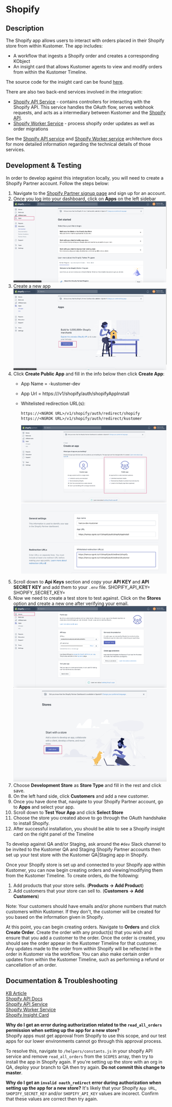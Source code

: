 # Shopify

## Description

The Shopify app allows users to interact with orders placed in their Shopify store from within Kustomer. The app includes:

- A workflow that ingests a Shopify order and creates a corresponding KObject
- An insight card that allows Kustomer agents to view and modify orders from within the Kustomer Timeline.

The source code for the insight card can be found [here](https://github.com/kustomer/card-kustomer-shopify).

There are also two back-end services involved in the integration:

- [Shopify API Service](https://github.com/kustomer/shopify) - contains controllers for interacting with the Shopify API. This service handles the OAuth flow, serves webhook requests, and acts as a intermediary between Kustomer and the [Shopify API](https://shopify.dev/api).
- [Shopify Worker Service](https://github.com/kustomer/shopify-worker) - process shopify order updates as well as order migrations

See the [Shopify API service](https://github.com/kustomer/shopify/blob/master/ARCHITECTURE.md) and [Shopify Worker service](https://github.com/kustomer/shopify/blob/master/ARCHITECTURE.md) architecture docs for more detailed information regarding the technical details of those services.

## Development & Testing

In order to develop against this integration locally, you will need to create a Shopify Partner account. Follow the steps below:

1. Navigate to the [Shopify Partner signup page](https://accounts.shopify.com/signup) and sign up for an account.
1. Once you log into your dashboard, click on **Apps** on the left sidebar
   ![APPS](./docs/click_apps.png)
1. Create a new app
   ![CREATE APP](./docs/create_app.png)
1. Click **Create Public App** and fill in the info below then click **Create App**:
   - App Name = <YOUR NAME>-kustomer-dev
   - App Url = https://<NGROK URL>/v1/shopify/auth/shopifyAppInstall
   - Whitelisted redirection URL(s):

     ```
     https://<NGROK URL>/v1/shopify/auth/redirect/shopify
     https://<NGROK URL>/v1/shopify/auth/redirect/kustomer

     ```

     ![PUBLIC APP](./docs/public_app.png)
     ![APP INFO](./docs/app_info.png)
1. Scroll down to **Api Keys** section and copy your **API KEY** and **API SECRET KEY** and add them to your `.env` file.
   SHOPIFY_API_KEY=<API KEY>
   SHOPIFY_SECRET_KEY=<API SECRET KEY>
1. Now we need to create a test store to test against. Click on the **Stores** option and create a new one after verifying your email.
   ![STORES](./docs/stores.png)
   ![ADD STORE](./docs/add_store.png)
1. Choose **Development Store** as **Store Type** and fill in the rest and click save.
1. On the left hand side, click **Customers** and add a new customer.
1. Once you have done that, navigate to your Shopify Partner account, go to **Apps** and select your app.
1. Scroll down to **Test Your App** and click **Select Store**
1. Choose the store you created above to go through the OAuth handshake to install Shopify.
1. After successful installation, you should be able to see a Shopify insight card on the right panel of the Timeline

To develop against QA and/or Staging, ask around the `#dev` Slack channel to be invited to the Kustomer QA and Staging Shopify Partner accounts then set up your test store with the Kustomer QA|Staging app in Shopify.

Once your Shopify store is set up and connected to your Shopify app within Kustomer, you can now begin creating orders and viewing/modifying them from the Kustomer Timeline. To create orders, do the following:

1. Add products that your store sells. (**Products -> Add Product**)
1. Add customers that your store can sell to. (**Customers -> Add Customers**)

Note: Your customers should have emails and/or phone numbers that match customers within Kustomer. If they don't, the customer will be created for you based on the information given in Shopify.

At this point, you can begin creating orders. Navigate to **Orders** and click **Create Order**. Create the order with any product(s) that you wish and ensure that you add a customer to the order. Once the order is created, you should see the order appear in the Kustomer Timeline for that customer. Any updates made to the order from within Shopify will be reflected in the order in Kustomer via the workflow. You can also make certain order updates from within the Kustomer Timeline, such as performing a refund or cancellation of an order.

## Documentation & Troubleshooting

[KB Article](https://help.kustomer.com/shopify-integration-rkei5NSL)  
[Shopify API Docs](https://shopify.dev/api)  
[Shopify API Service](https://github.com/kustomer/shopify)  
[Shopify Worker Service](https://github.com/kustomer/shopify-worker)  
[Shopify Insight Card](https://github.com/kustomer/card-kustomer-shopify)  

**Why do I get an error during authorization related to the `read_all_orders` permission when setting up the app for a new store?**  
Shopify apps must get approval from Shopify to use this scope, and our test apps for our lower environments cannot go through this approval process. 

To resolve this, navigate to `/helpers/constants.js` in your shopify API service and remove `read_all_orders` from the `SCOPES` array, then try to install the app in Shopify again. If you're setting up the store with an org in QA, deploy your branch to QA then try again. **Do not commit this change to master**.

**Why do I get an `invalid oauth_redirect` error during authorization when setting up the app for a new store?**
It's likely that your Shopify `App URL`, `SHOPIFY_SECRET_KEY` and/or `SHOPIFY_API_KEY` values are incorect. Confirm that these values are correct then try again.

